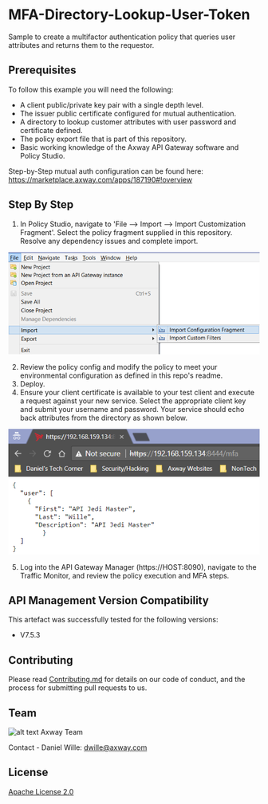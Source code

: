 # MFA-Directory-Lookup-User-Token
Sample to create a multifactor authentication policy that queries user attributes and returns them to the requestor.

## Prerequisites

To follow this example you will need the following:

- A client public/private key pair with a single depth level.
- The issuer public certificate configured for mutual authentication.
- A directory to lookup customer attributes with user password and certificate defined.
- The policy export file that is part of this repository.
- Basic working knowledge of the Axway API Gateway software and Policy Studio.

Step-by-Step mutual auth configuration can be found here: https://marketplace.axway.com/apps/187190#!overview

## Step By Step

1. In Policy Studio, navigate to 'File --> Import --> Import Customization Fragment'. Select the policy fragment supplied in this repository. Resolve any dependency issues and complete import.

![alt text](https://github.com/Axway-API-Management-Plus/MFA_Auth_Directory_Lookup/blob/master/example/src/importFrag.png "Import Policy Fragment")

2. Review the policy config and modify the policy to meet your environmental configuration as defined in this repo's readme.
3. Deploy.
4. Ensure your client certificate is available to your test client and execute a request against your new service. Select the appropriate client key and submit your username and password. Your service should echo back attributes from the directory as shown below.

![alt text](https://github.com/Axway-API-Management-Plus/MFA_Auth_Directory_Lookup/blob/master/example/src/MFAResponse.png "Sample Response")

5. Log into the API Gateway Manager (https://HOST:8090), navigate to the Traffic Monitor, and review the policy execution and MFA steps.

## API Management Version Compatibility
This artefact was successfully tested for the following versions:
- V7.5.3

## Contributing

Please read [Contributing.md](https://github.com/Axway-API-Management/Common/blob/master/Contributing.md) for details on our code of conduct, and the process for submitting pull requests to us.


## Team

![alt text][Axwaylogo] Axway Team

[Axwaylogo]: https://github.com/Axway-API-Management/Common/blob/master/img/AxwayLogoSmall.png  "Axway logo"

Contact - Daniel Wille: dwille@axway.com

## License
[Apache License 2.0](/LICENSE)
